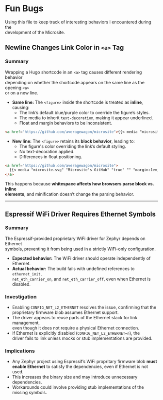 # Fun Bugs

Using this file to keep track of interesting behaviors I encountered during
the  
development of the Microsite.

## Newline Changes Link Color in `<a>` Tag

### **Summary**

Wrapping a Hugo shortcode in an `<a>` tag causes different rendering behavior  
depending on whether the shortcode appears on the same line as the opening
`<a>`  
or on a new line.

- **Same line:** The `<figure>` inside the shortcode is treated as **inline**,  
  causing:
  - The link’s default blue/purple color to override the figure’s styles.
  - The media to inherit `text-decoration`, making it appear underlined.
  - Float and margin behaviors to be inconsistent.

```md
<a href="https://github.com/averagewagon/microsite">{{< media "microsite.svg" "Microsite's GitHub" "true" "" "margin:1em;max-width:20%;min-width:40px;float:right;" >}}</a>
```

- **New line:** The `<figure>` retains its **block behavior**, leading to:
  - The figure's color overriding the link’s default styling.
  - No text-decoration applied.
  - Differences in float positioning.

```md
<a href="https://github.com/averagewagon/microsite">  
  {{< media "microsite.svg" "Microsite's GitHub" "true" "" "margin:1em;max-width:20%;min-width:40px;float:right;" >}}  
</a>
```

This happens because **whitespace affects how browsers parse block vs. inline  
elements**, and minification doesn’t change the parsing behavior.

---

## Espressif WiFi Driver Requires Ethernet Symbols

### **Summary**

The Espressif-provided proprietary WiFi driver for Zephyr depends on Ethernet  
symbols, preventing it from being used in a strictly WiFi-only configuration.

- **Expected behavior:** The WiFi driver should operate independently of
  Ethernet.
- **Actual behavior:** The build fails with undefined references to
  `ethernet_init`,  
  `net_eth_carrier_on`, and `net_eth_carrier_off`, even when Ethernet is
  disabled.

### **Investigation**

- Enabling `CONFIG_NET_L2_ETHERNET` resolves the issue, confirming that the  
  proprietary firmware blob assumes Ethernet support.
- The driver appears to reuse parts of the Ethernet stack for link management,  
  even though it does not require a physical Ethernet connection.
- If Ethernet is explicitly disabled (`CONFIG_NET_L2_ETHERNET=n`), the  
  driver fails to link unless mocks or stub implementations are provided.

### **Implications**

- Any Zephyr project using Espressif’s WiFi propritary firmware blob **must
  enable Ethernet** to satisfy the dependencies, even if Ethernet is not used.
- This increases the binary size and may introduce unnecessary dependencies.
- Workarounds could involve providing stub implementations of the missing
  symbols.

